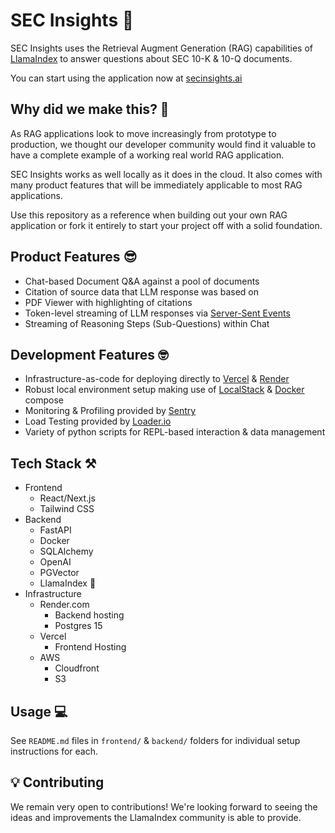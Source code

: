 # SEC Insights 🏦
SEC Insights uses the Retrieval Augment Generation (RAG) capabilities of [LlamaIndex](https://github.com/jerryjliu/llama_index) to answer questions about SEC 10-K & 10-Q documents.

You can start using the application now at [secinsights.ai](https://www.secinsights.ai/)

## Why did we make this? 🤔
As RAG applications look to move increasingly from prototype to production, we thought our developer community would find it valuable to have a complete example of a working real world RAG application.

SEC Insights works as well locally as it does in the cloud. It also comes with many product features that will be immediately applicable to most RAG applications.

Use this repository as a reference when building out your own RAG application or fork it entirely to start your project off with a solid foundation.

## Product Features 😎
- Chat-based Document Q&A against a pool of documents
- Citation of source data that LLM response was based on
- PDF Viewer with highlighting of citations
- Token-level streaming of LLM responses via [Server-Sent Events](https://developer.mozilla.org/en-US/docs/Web/API/Server-sent_events)
- Streaming of Reasoning Steps (Sub-Questions) within Chat

## Development Features 🤓
- Infrastructure-as-code for deploying directly to [Vercel](https://vercel.com/) & [Render](https://render.com/)
- Robust local environment setup making use of [LocalStack](https://localstack.cloud/) & [Docker](https://www.docker.com/) compose
- Monitoring & Profiling provided by [Sentry](https://sentry.io/welcome/)
- Load Testing provided by [Loader.io](https://loader.io/)
- Variety of python scripts for REPL-based interaction & data management

## Tech Stack ⚒️
- Frontend
    - React/Next.js
    - Tailwind CSS
- Backend
    - FastAPI
    - Docker
    - SQLAlchemy
    - OpenAI
    - PGVector
    - LlamaIndex 🦙
- Infrastructure
    - Render.com
        - Backend hosting
        - Postgres 15
    - Vercel
        - Frontend Hosting
    - AWS
        - Cloudfront
        - S3

## Usage 💻
See `README.md` files in `frontend/` & `backend/` folders for individual setup instructions for each.

## 💡 Contributing
We remain very open to contributions! We're looking forward to seeing the ideas and improvements the LlamaIndex community is able to provide.
